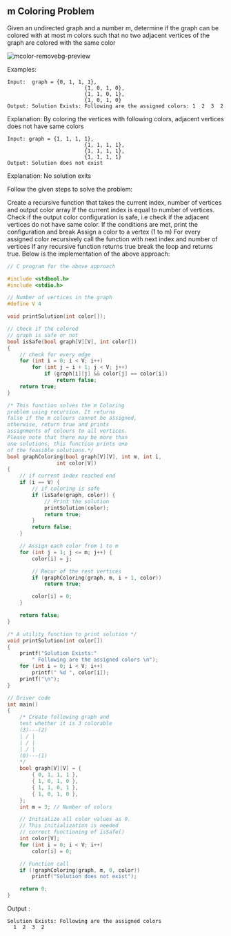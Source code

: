 ## m Coloring Problem

Given an undirected graph and a number m, determine if the graph can be colored with at most m colors such that no two adjacent vertices of the graph are colored with the same color

![mcolor-removebg-preview](https://user-images.githubusercontent.com/78929050/194987076-16a08a90-c617-4662-9c14-5ec659045ac0.png)


Examples: 

```
Input:  graph = {0, 1, 1, 1},
                         {1, 0, 1, 0},
                         {1, 1, 0, 1},
                         {1, 0, 1, 0}
Output: Solution Exists: Following are the assigned colors: 1  2  3  2
```
Explanation: By coloring the vertices with following colors, adjacent vertices does not have same colors
```
Input: graph = {1, 1, 1, 1},
                         {1, 1, 1, 1},
                         {1, 1, 1, 1},
                         {1, 1, 1, 1}
Output: Solution does not exist
```
Explanation: No solution exits

Follow the given steps to solve the problem:

Create a recursive function that takes the current index, number of vertices and output color array
If the current index is equal to number of vertices. Check if the output color configuration is safe, i.e check if the adjacent vertices do not have same color. If the conditions are met, print the configuration and break
Assign a color to a vertex (1 to m)
For every assigned color recursively call the function with next index and number of vertices
If any recursive function returns true break the loop and returns true.
Below is the implementation of the above approach:

```c
// C program for the above approach

#include <stdbool.h>
#include <stdio.h>

// Number of vertices in the graph
#define V 4

void printSolution(int color[]);

// check if the colored
// graph is safe or not
bool isSafe(bool graph[V][V], int color[])
{
	// check for every edge
	for (int i = 0; i < V; i++)
		for (int j = i + 1; j < V; j++)
			if (graph[i][j] && color[j] == color[i])
				return false;
	return true;
}

/* This function solves the m Coloring
problem using recursion. It returns
false if the m colours cannot be assigned,
otherwise, return true and prints
assignments of colours to all vertices.
Please note that there may be more than
one solutions, this function prints one
of the feasible solutions.*/
bool graphColoring(bool graph[V][V], int m, int i,
				int color[V])
{
	// if current index reached end
	if (i == V) {
		// if coloring is safe
		if (isSafe(graph, color)) {
			// Print the solution
			printSolution(color);
			return true;
		}
		return false;
	}

	// Assign each color from 1 to m
	for (int j = 1; j <= m; j++) {
		color[i] = j;

		// Recur of the rest vertices
		if (graphColoring(graph, m, i + 1, color))
			return true;

		color[i] = 0;
	}

	return false;
}

/* A utility function to print solution */
void printSolution(int color[])
{
	printf("Solution Exists:"
		" Following are the assigned colors \n");
	for (int i = 0; i < V; i++)
		printf(" %d ", color[i]);
	printf("\n");
}

// Driver code
int main()
{
	/* Create following graph and
	test whether it is 3 colorable
	(3)---(2)
	| / |
	| / |
	| / |
	(0)---(1)
	*/
	bool graph[V][V] = {
		{ 0, 1, 1, 1 },
		{ 1, 0, 1, 0 },
		{ 1, 1, 0, 1 },
		{ 1, 0, 1, 0 },
	};
	int m = 3; // Number of colors

	// Initialize all color values as 0.
	// This initialization is needed
	// correct functioning of isSafe()
	int color[V];
	for (int i = 0; i < V; i++)
		color[i] = 0;

	// Function call
	if (!graphColoring(graph, m, 0, color))
		printf("Solution does not exist");

	return 0;
}

```


Output : 

```
Solution Exists: Following are the assigned colors 
  1  2  3  2
```
